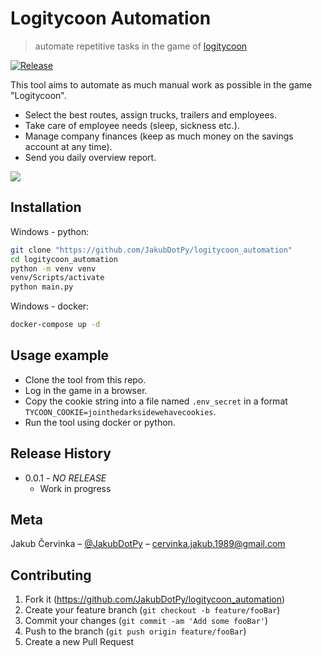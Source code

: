 # Logitycoon Automation

> automate repetitive tasks in the game of [logitycoon](http://logitycoon.com/)

[![Release][release-url]][release-url]

This tool aims to automate as much manual work as possible in the game "Logitycoon".

- Select the best routes, assign trucks, trailers and employees.
- Take care of employee needs (sleep, sickness etc.).
- Manage company finances (keep as much money on the savings account at any time).
- Send you daily overview report.

![](header.png)

## Installation

Windows - python:

```sh
git clone "https://github.com/JakubDotPy/logitycoon_automation"
cd logitycoon_automation
python -m venv venv
venv/Scripts/activate
python main.py
```

Windows - docker:

```sh
docker-compose up -d
```

## Usage example

- Clone the tool from this repo.
- Log in the game in a browser.
- Copy the cookie string into a file named `.env_secret` in a format `TYCOON_COOKIE=jointhedarksidewehavecookies`.
- Run the tool using docker or python.

## Release History

* 0.0.1 - _NO RELEASE_
  * Work in progress

## Meta

Jakub Červinka – [@JakubDotPy](https://twitter.com/jakubdotpy) – cervinka.jakub.1989@gmail.com

## Contributing

1. Fork it (<https://github.com/JakubDotPy/logitycoon_automation>)
2. Create your feature branch (`git checkout -b feature/fooBar`)
3. Commit your changes (`git commit -am 'Add some fooBar'`)
4. Push to the branch (`git push origin feature/fooBar`)
5. Create a new Pull Request

<!-- Markdown link & img dfn's -->

[release-url]: https://img.shields.io/github/v/release/jakubdotpy/logitycoon-automation?style=flat-square
